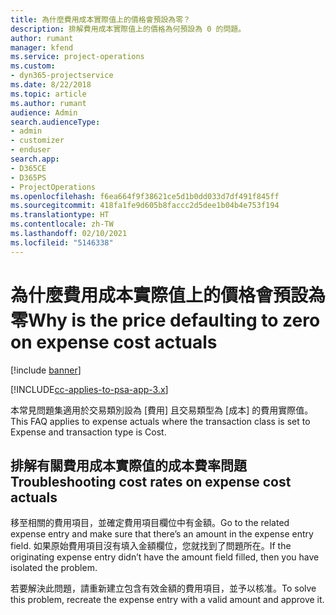 ```yaml
---
title: 為什麼費用成本實際值上的價格會預設為零？
description: 排解費用成本實際值上的價格為何預設為 0 的問題。
author: rumant
manager: kfend
ms.service: project-operations
ms.custom:
- dyn365-projectservice
ms.date: 8/22/2018
ms.topic: article
ms.author: rumant
audience: Admin
search.audienceType:
- admin
- customizer
- enduser
search.app:
- D365CE
- D365PS
- ProjectOperations
ms.openlocfilehash: f6ea664f9f38621ce5d1b0dd033d7df491f845ff
ms.sourcegitcommit: 418fa1fe9d605b8faccc2d5dee1b04b4e753f194
ms.translationtype: HT
ms.contentlocale: zh-TW
ms.lasthandoff: 02/10/2021
ms.locfileid: "5146338"
---
```

# <a name="why-is-the-price-defaulting-to-zero-on-expense-cost-actuals"></a><span data-ttu-id="39c77-103">為什麼費用成本實際值上的價格會預設為零</span><span class="sxs-lookup"><span data-stu-id="39c77-103">Why is the price defaulting to zero on expense cost actuals</span></span>

[!include [banner](../includes/psa-now-project-operations.md)]

[!INCLUDE[cc-applies-to-psa-app-3.x](../includes/cc-applies-to-psa-app-3x.md)]

<span data-ttu-id="39c77-104">本常見問題集適用於交易類別設為 [費用] 且交易類型為 [成本] 的費用實際值。</span><span class="sxs-lookup"><span data-stu-id="39c77-104">This FAQ applies to expense actuals where the transaction class is set to Expense and transaction type is Cost.</span></span>

## <a name="troubleshooting-cost-rates-on-expense-cost-actuals"></a><span data-ttu-id="39c77-105">排解有關費用成本實際值的成本費率問題</span><span class="sxs-lookup"><span data-stu-id="39c77-105">Troubleshooting cost rates on expense cost actuals</span></span>

<span data-ttu-id="39c77-106">移至相關的費用項目，並確定費用項目欄位中有金額。</span><span class="sxs-lookup"><span data-stu-id="39c77-106">Go to the related expense entry and make sure that there’s an amount in the expense entry field.</span></span> <span data-ttu-id="39c77-107">如果原始費用項目沒有填入金額欄位，您就找到了問題所在。</span><span class="sxs-lookup"><span data-stu-id="39c77-107">If the originating expense entry didn’t have the amount field filled, then you have isolated the problem.</span></span>
 
<span data-ttu-id="39c77-108">若要解決此問題，請重新建立包含有效金額的費用項目，並予以核准。</span><span class="sxs-lookup"><span data-stu-id="39c77-108">To solve this problem, recreate the expense entry with a valid amount and approve it.</span></span>
